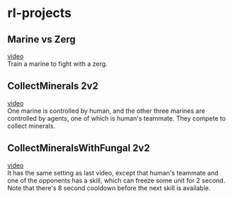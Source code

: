 # rl-projects
## Marine vs Zerg
[video](https://www.youtube.com/watch?v=0WabyBtlBAU)  
Train a marine to fight with a zerg.  
## CollectMinerals 2v2
[video](https://www.youtube.com/watch?v=UbKrPQubpTM)  
One marine is controlled by human, and the other three marines are controlled by agents, one of which is human's teammate. They compete to collect minerals.  
## CollectMineralsWithFungal 2v2
[video](https://www.youtube.com/watch?v=RmOyKqRcZA4)  
It has the same setting as last video, except that human's teammate and one of the opponents has a skill, which can freeze some unit for 2 second. Note that there's 8 second cooldown before the next skill is available.  
